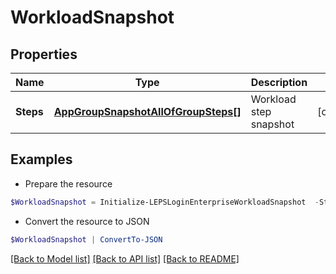 # WorkloadSnapshot
## Properties

Name | Type | Description | Notes
------------ | ------------- | ------------- | -------------
**Steps** | [**AppGroupSnapshotAllOfGroupSteps[]**](AppGroupSnapshotAllOfGroupSteps.md) | Workload step snapshot | [optional] 

## Examples

- Prepare the resource
```powershell
$WorkloadSnapshot = Initialize-LEPSLoginEnterpriseWorkloadSnapshot  -Steps null
```

- Convert the resource to JSON
```powershell
$WorkloadSnapshot | ConvertTo-JSON
```

[[Back to Model list]](../README.md#documentation-for-models) [[Back to API list]](../README.md#documentation-for-api-endpoints) [[Back to README]](../README.md)

